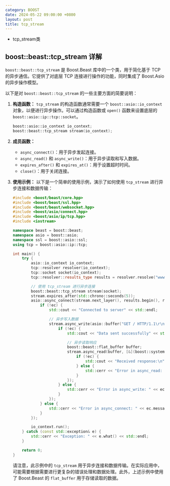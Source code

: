 ```yaml
---
category: BOOST
date: 2024-05-22 09:00:00 +0800
layout: post
title: tcp_stream
---
```


+ tcp_stream类

## boost::beast::tcp_stream 详解

`boost::beast::tcp_stream` 是 Boost.Beast 库中的一个类，用于简化基于 TCP 的异步通信。它提供了对底层 TCP 连接进行操作的功能，同时集成了 Boost.Asio 的异步操作模型。

以下是对 `boost::beast::tcp_stream` 的一些主要方面的简要说明：

1. **构造函数：** `tcp_stream` 的构造函数通常需要一个 `boost::asio::io_context` 对象，以便进行异步操作。可以通过构造函数或 `open()` 函数来设置底层的 `boost::asio::ip::tcp::socket`。

    ```cpp
    boost::asio::io_context io_context;
    boost::beast::tcp_stream stream(io_context);
    ```

2. **成员函数：**
   - `async_connect()`：用于异步发起连接。
   - `async_read()` 和 `async_write()`：用于异步读取和写入数据。
   - `expires_after()` 和 `expires_at()`：用于设置超时时间。
   - `close()`：用于关闭连接。

3. **使用示例：** 以下是一个简单的使用示例，演示了如何使用 `tcp_stream` 进行异步连接和数据传输：

    ```cpp
    #include <boost/beast/core.hpp>
    #include <boost/beast/ssl.hpp>
    #include <boost/beast/websocket.hpp>
    #include <boost/asio/connect.hpp>
    #include <boost/asio/ip/tcp.hpp>
    #include <iostream>

    namespace beast = boost::beast;
    namespace asio = boost::asio;
    namespace ssl = boost::asio::ssl;
    using tcp = boost::asio::ip::tcp;

    int main() {
        try {
            asio::io_context io_context;
            tcp::resolver resolver(io_context);
            tcp::socket socket(io_context);
            tcp::resolver::results_type results = resolver.resolve("www.example.com", "http");

            // 使用 tcp_stream 进行异步连接
            boost::beast::tcp_stream stream(socket);
            stream.expires_after(std::chrono::seconds(5));
            asio::async_connect(stream.next_layer(), results.begin(), results.end(), [&](boost::system::error_code ec, const tcp::endpoint&) {
                if (!ec) {
                    std::cout << "Connected to server" << std::endl;

                    // 异步写入数据
                    stream.async_write(asio::buffer("GET / HTTP/1.1\r\nHost: www.example.com\r\n\r\n"), [&](boost::system::error_code ec, std::size_t) {
                        if (!ec) {
                            std::cout << "Data sent successfully" << std::endl;

                            // 异步读取响应
                            boost::beast::flat_buffer buffer;
                            stream.async_read(buffer, [&](boost::system::error_code ec, std::size_t) {
                                if (!ec) {
                                    std::cout << "Received response:\n" << beast::make_printable(buffer.data()) << std::endl;
                                } else {
                                    std::cerr << "Error in async_read: " << ec.message() << std::endl;
                                }
                            });
                        } else {
                            std::cerr << "Error in async_write: " << ec.message() << std::endl;
                        }
                    });
                } else {
                    std::cerr << "Error in async_connect: " << ec.message() << std::endl;
                }
            });

            io_context.run();
        } catch (const std::exception& e) {
            std::cerr << "Exception: " << e.what() << std::endl;
        }

        return 0;
    }
    ```

    请注意，此示例中的 `tcp_stream` 用于异步连接和数据传输。在实际应用中，可能需要根据需要进行更复杂的错误处理和数据处理。此外，上述示例中使用了 Boost.Beast 的 `flat_buffer` 用于存储读取的数据。